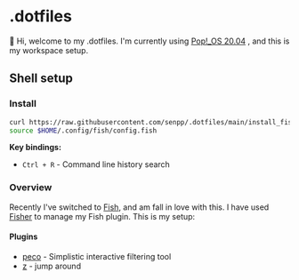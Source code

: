 # .dotfiles

👋 Hi, welcome to my .dotfiles. I'm currently using [Pop!\_OS 20.04](https://pop.system76.com/) , and this is my workspace setup.

## Shell setup

### Install

```bash
curl https://raw.githubusercontent.com/senpp/.dotfiles/main/install_fis.sh | sh
source $HOME/.config/fish/config.fish
```

**Key bindings:**

- `Ctrl + R` - Command line history search

### Overview

Recently I've switched to [Fish](https://fishshell.com/), and am fall in love with this. I have used [Fisher](https://github.com/jorgebucaran/fisher) to manage my Fish plugin. This is my setup:

#### **Plugins**

- [peco](https://github.com/peco/peco) - Simplistic interactive filtering tool
- [z](https://github.com/rupa/z) - jump around
